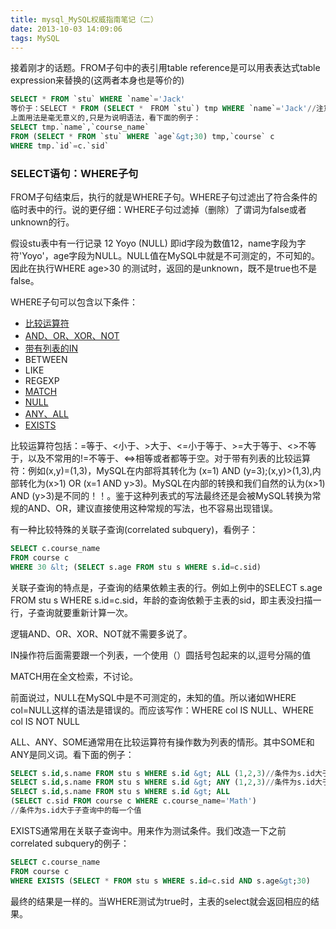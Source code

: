 ```yaml
---
title: mysql_MySQL权威指南笔记（二）
date: 2013-10-03 14:09:06
tags: MySQL
---
```

接着刚才的话题。FROM子句中的表引用table reference是可以用表表达式table expression来替换的(这两者本身也是等价的)
```sql
SELECT * FROM `stu` WHERE `name`='Jack'
等价于：SELECT * FROM (SELECT *　FROM `stu`) tmp WHERE `name`='Jack'//注意别名的使用
上面用法是毫无意义的,只是为说明语法，看下面的例子：
SELECT tmp.`name`,`course_name`
FROM (SELECT * FROM `stu` WHERE `age`&gt;30) tmp,`course` c
WHERE tmp.`id`=c.`sid`
```
### SELECT语句：WHERE子句
FROM子句结束后，执行的就是WHERE子句。WHERE子句过滤出了符合条件的临时表中的行。说的更仔细：WHERE子句过滤掉（删除）了谓词为false或者unknown的行。

假设stu表中有一行记录 12 Yoyo (NULL) 即id字段为数值12，name字段为字符'Yoyo'，age字段为NULL。NULL值在MySQL中就是不可测定的，不可知的。因此在执行WHERE age&gt;30 的测试时，返回的是unknown，既不是true也不是false。

WHERE子句可以包含以下条件：
* <a href='#comparison-operator'>比较运算符</a>
* <a href='#logical-operator'>AND、OR、XOR、NOT</a>
* <a href='#in-operator'>带有列表的IN</a>
* BETWEEN
* LIKE
* REGEXP
* <a href='#match-operator'>MATCH</a>
* <a href='#null-operator'>NULL</a>
* <a href='#anyall-operator'>ANY、ALL</a>
* <a href='#exists-operator'>EXISTS</a>

<a name='comparison-operator'></a>
比较运算符包括：=等于、&lt;小于、&gt;大于、&lt;=小于等于、&gt;=大于等于、&lt;&gt;不等于，以及不常用的!=不等于、&lt;=&gt;相等或者都等于空。对于带有列表的比较运算符：例如(x,y)=(1,3)，MySQL在内部将其转化为 (x=1) AND (y=3);(x,y)&gt;(1,3),内部转化为(x&gt;1) OR (x=1 AND y&gt;3)。MySQL在内部的转换和我们自然的认为(x&gt;1) AND (y&gt;3)是不同的！！。鉴于这种列表式的写法最终还是会被MySQL转换为常规的AND、OR，建议直接使用这种常规的写法，也不容易出现错误。

有一种比较特殊的关联子查询(correlated subquery)，看例子：
```sql
SELECT c.course_name
FROM course c
WHERE 30 &lt; (SELECT s.age FROM stu s WHERE s.id=c.sid)
```
关联子查询的特点是，子查询的结果依赖主表的行。例如上例中的SELECT s.age FROM stu s WHERE s.id=c.sid，年龄的查询依赖于主表的sid，即主表没扫描一行，子查询就要重新计算一次。

<a name='logical-operator'></a>
逻辑AND、OR、XOR、NOT就不需要多说了。

<a name='in-operator'></a>
IN操作符后面需要跟一个列表，一个使用（）圆括号包起来的以,逗号分隔的值

<a name='match-operator'></a>
MATCH用在全文检索，不讨论。

<a name='null-operator'></a>
前面说过，NULL在MySQL中是不可测定的，未知的值。所以诸如WHERE col=NULL这样的语法是错误的。而应该写作：WHERE col IS NULL、WHERE col IS NOT NULL

<a name='anyall-operator'></a>
ALL、ANY、SOME通常用在比较运算符有操作数为列表的情形。其中SOME和ANY是同义词。看下面的例子：

```sql
SELECT s.id,s.name FROM stu s WHERE s.id &gt; ALL (1,2,3)//条件为s.id大于(1,2,3)中的每一个值
SELECT s.id,s.name FROM stu s WHERE s.id &gt; ANY (1,2,3)//条件为s.id大于(1,2,3)中的任意一个值
SELECT s.id,s.name FROM stu s WHERE s.id &gt; ALL 
(SELECT c.sid FROM course c WHERE c.course_name='Math')
//条件为s.id大于子查询中的每一个值
```
<a name='exists-operator'></a>
EXISTS通常用在关联子查询中。用来作为测试条件。我们改造一下之前correlated subquery的例子：

```sql
SELECT c.course_name
FROM course c
WHERE EXISTS (SELECT * FROM stu s WHERE s.id=c.sid AND s.age&gt;30)
```
最终的结果是一样的。当WHERE测试为true时，主表的select就会返回相应的结果。
